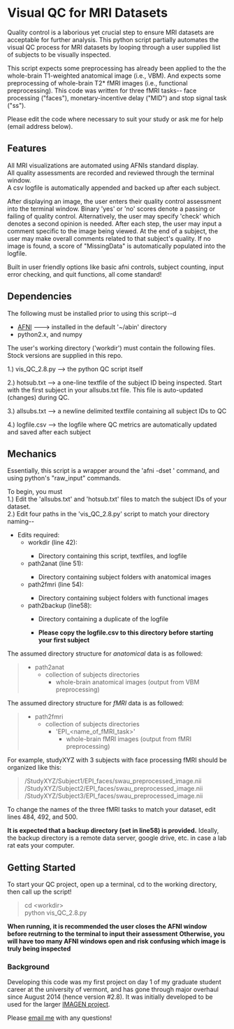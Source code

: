 # Visual QC for MRI Datasets
Quality control is a laborious yet crucial step to ensure MRI datasets are acceptable for further analysis. This python script partially 
automates the visual QC process for MRI datasets by looping through a user supplied list of subjects to be visually inspected.

This script expects some preprocessing has already been applied to the the whole-brain T1-weighted anatomical image (i.e., VBM).
And expects some preprocessing of whole-brain T2* fMRI images (i.e., functional preprocessing). This code was written for three fMRI 
tasks-- face processing ("faces"), monetary-incentive delay ("MID") and stop signal task ("ss").

Please edit the code where necessary to suit your study or ask me for help (email address below).

## Features
All MRI visualizations are automated using AFNIs standard display.  
All quality assessments are recorded and reviewed through the terminal window.  
A csv logfile is automatically appended and backed up after each subject.

After displaying an image, the user enters their quality control assessment into the terminal window. Binary 'yes' or 'no' scores denote
a passing or failing of quality control. Alternatively, the user may specify 'check' which denotes a second opinion is needed.
After each step, the user may input a comment specific to the image being viewed. At the end of a subject, the user may make 
overall comments related to that subject's quality. If no image is found, a score of "MissingData" is automatically populated into the 
logfile.

Built in user friendly options like basic afni controls, subject counting, input error checking, and quit functions, all come 
standard!  
## Dependencies
The following must be installed prior to using this script--d
<ul>
  <li><a href='https://afni.nimh.nih.gov'> AFNI</a> ---> installed in the default '~/abin' directory</li>
  <li>python2.x, and numpy</li>
</ul>

The user's working directory ('workdir') must contain the following files. Stock versions are supplied in this repo.
  
  1.) vis_QC_2.8.py --> the python QC script itself
  
  2.) hotsub.txt --> a one-line textfile of the subject ID being inspected. Start with the first subject in your allsubs.txt file. 
  This file is auto-updated (changes) during QC. 
  
  3.) allsubs.txt --> a newline delimited textfile containing all subject IDs to QC
  
  4.) logfile.csv --> the logfile where QC metrics are automatically updated and saved after each subject

## Mechanics
Essentially, this script is a wrapper around the 'afni -dset ' command, and using python's "raw_input" commands.

To begin, you must  
1.) Edit the 'allsubs.txt' and 'hotsub.txt' files to match the subject IDs of your dataset.  
2.) Edit four paths in the 'vis_QC_2.8.py' script to match your directory naming--
<ul>
  <li>Edits required: 
    <ul><li>workdir (line 42):</li>
      <ul><li>Directory containing this script, textfiles, and logfile</li></ul>
    </ul>
    <ul><li>path2anat (line 51):</li>
      <ul><li>Directory containing subject folders with anatomical images</li></ul>
    </ul>
    <ul><li>path2fmri (line 54):</li>
      <ul><li>Directory containing subject folders with functional images</li></ul>
    </ul>
    <ul><li>path2backup (line58):</li>
      <ul><li>Directory containing a duplicate of the logfile</li></ul>
      <ul><li><b>Please copy the logfile.csv to this directory before starting your first subject</b></li></ul>
      </ul>
  </li></ul>

The assumed directory structure for *anatomical* data is as followed:
>- path2anat
>    - collection of subjects directories  
>        - whole-brain anatomical images (output from VBM preprocessing)  

The assumed directory structure for *fMRI* data is as followed:
>- path2fmri
>    - collection of subjects directories  
>        - 'EPI_\<name_of_fMRI_task>'  
>            - whole-brain fMRI images (output from fMRI preprocessing)  

For example, studyXYZ with 3 subjects with face processing fMRI should be organized like this: 
>/StudyXYZ/Subject1/EPI_faces/swau_preprocessed_image.nii  
>/StudyXYZ/Subject2/EPI_faces/swau_preprocessed_image.nii  
>/StudyXYZ/Subject3/EPI_faces/swau_preprocessed_image.nii  

To change the names of the three fMRI tasks to match your dataset, edit lines 484, 492, and 500.

**It is expected that a backup directory (set in line58) is provided.**
Ideally, the backup directory is a remote data server, google drive, etc. in case a lab rat eats your computer.

## Getting Started
To start your QC project, open up a terminal, cd to the working directory, then call up the script!  
>cd \<workdir>  
>python vis_QC_2.8.py

**When running, it is recommended the user closes the AFNI window before reutrning to the terminal to input their assessment**
**Otherwise, you will have too many AFNI windows open and risk confusing which image is truly being inspected**

### Background
Developing this code was my first project on day 1 of my graduate student career at the university of vermont, and has gone through 
major overhaul since August 2014 (hence version #2.8). It was initially developed to be used for the larger <a href='https://imagen-europe.com'>IMAGEN project</a>.

Please [email me]('pspechle@uvm.edu') with any questions!
